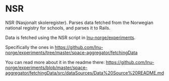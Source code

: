 # NSR

NSR (Nasjonalt skoleregister). Parses data fetched from the Norwegian national registry for schools, and parses it to Rails.

Data is fetched using the NSR script in [lnu-norge/experiments](https://github.com/lnu-norge/experiments/).

Specifically the ones in https://github.com/lnu-norge/experiments/tree/master/space-aggregator/fetchingData

You can read more about it in the readme there: https://github.com/lnu-norge/experiments/blob/master/space-aggregator/fetchingData/src/dataSources/Data%20Source%20README.md
